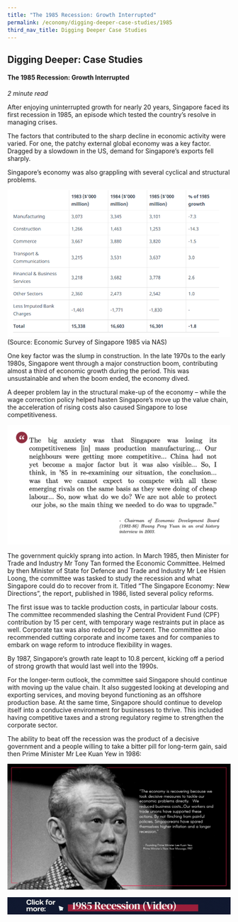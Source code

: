 ```yaml
---
title: "The 1985 Recession: Growth Interrupted"
permalink: /economy/digging-deeper-case-studies/1985
third_nav_title: Digging Deeper Case Studies
---
```

## Digging Deeper: Case Studies
#### The 1985 Recession: Growth Interrupted
<i>2 minute read</i>

After enjoying uninterrupted growth for nearly 20 years, Singapore faced its first recession in 1985, an episode which tested the country’s resolve in managing crises.

The factors that contributed to the sharp decline in economic activity were varied. For one, the patchy external global economy was a key factor. Dragged by a slowdown in the US, demand for Singapore’s exports fell sharply.

Singapore’s economy was also grappling with several cyclical and structural problems.

![Alt text for image on Isomer site](/images/Capture432424.PNG)
(Source: Economic Survey of Singapore 1985 via NAS)

One key factor was the slump in construction. In the late 1970s to the early 1980s, Singapore went through a major construction boom, contributing almost a third of economic growth during the period. This was unsustainable and when the boom ended, the economy dived.

A deeper problem lay in the structural make-up of the economy – while the wage correction policy helped hasten Singapore’s move up the value chain, the acceleration of rising costs also caused Singapore to lose competitiveness.

![Alt text for image on Isomer site](/images/economy/case-studies/Screenshot%202020-10-28%20at%202.png)

The government quickly sprang into action. In March 1985, then Minister for Trade and Industry Mr Tony Tan formed the Economic Committee. Helmed by then Minister of State for Defence and Trade and Industry Mr Lee Hsien Loong, the committee was tasked to study the recession and what Singapore could do to recover from it. Titled “The Singapore Economy: New Directions”, the report, published in 1986, listed several policy reforms.

The first issue was to tackle production costs, in particular labour costs. The committee recommended slashing the Central Provident Fund (CPF) contribution by 15 per cent, with temporary wage restraints put in place as well. Corporate tax was also reduced by 7 percent. The committee also recommended cutting corporate and income taxes and for companies to embark on wage reform to introduce flexibility in wages.

By 1987, Singapore‘s growth rate leapt to 10.8 percent, kicking off a period of strong growth that would last well into the 1990s.

For the longer-term outlook, the committee said Singapore should continue with moving up the value chain. It also suggested looking at developing and exporting services, and moving beyond functioning as an offshore production base. At the same time, Singapore should continue to develop itself into a conducive environment for businesses to thrive. This included having competitive taxes and a strong regulatory regime to strengthen the corporate sector.

The ability to beat off the recession was the product of a decisive government and a people willing to take a bitter pill for long-term gain, said then Prime Minister Mr Lee Kuan Yew in 1986:

![Alt text for image on Isomer site](/images/economy/case-studies/Screenshot%202020.png)

![Alt text for image on Isomer site](/images/economy/case-studies/Video_1985%20Recession.gif)